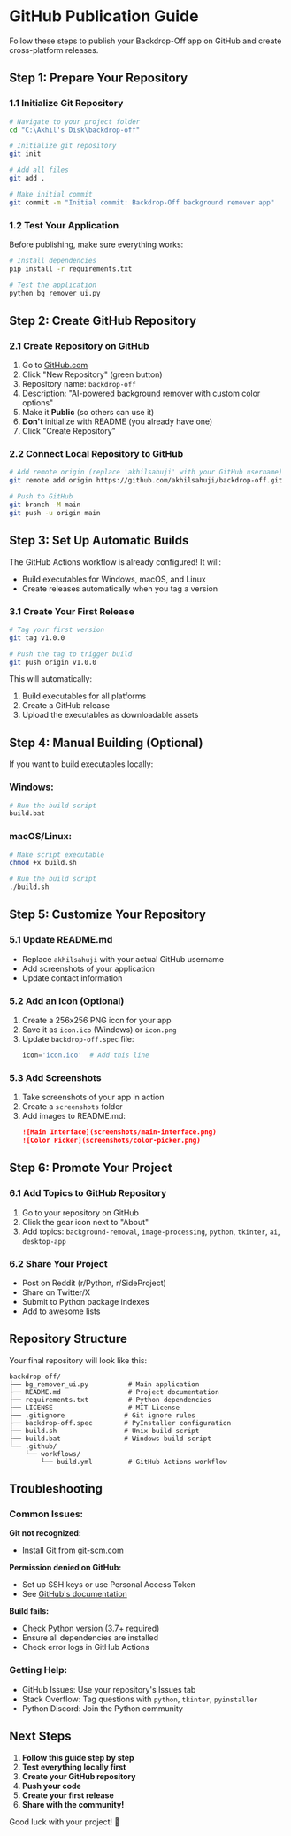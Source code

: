# GitHub Publication Guide

Follow these steps to publish your Backdrop-Off app on GitHub and create cross-platform releases.

## Step 1: Prepare Your Repository

### 1.1 Initialize Git Repository
```bash
# Navigate to your project folder
cd "C:\Akhil's Disk\backdrop-off"

# Initialize git repository
git init

# Add all files
git add .

# Make initial commit
git commit -m "Initial commit: Backdrop-Off background remover app"
```

### 1.2 Test Your Application
Before publishing, make sure everything works:
```bash
# Install dependencies
pip install -r requirements.txt

# Test the application
python bg_remover_ui.py
```

## Step 2: Create GitHub Repository

### 2.1 Create Repository on GitHub
1. Go to [GitHub.com](https://github.com)
2. Click "New Repository" (green button)
3. Repository name: `backdrop-off`
4. Description: "AI-powered background remover with custom color options"
5. Make it **Public** (so others can use it)
6. **Don't** initialize with README (you already have one)
7. Click "Create Repository"

### 2.2 Connect Local Repository to GitHub
```bash
# Add remote origin (replace 'akhilsahuji' with your GitHub username)
git remote add origin https://github.com/akhilsahuji/backdrop-off.git

# Push to GitHub
git branch -M main
git push -u origin main
```

## Step 3: Set Up Automatic Builds

The GitHub Actions workflow is already configured! It will:
- Build executables for Windows, macOS, and Linux
- Create releases automatically when you tag a version

### 3.1 Create Your First Release
```bash
# Tag your first version
git tag v1.0.0

# Push the tag to trigger build
git push origin v1.0.0
```

This will automatically:
1. Build executables for all platforms
2. Create a GitHub release
3. Upload the executables as downloadable assets

## Step 4: Manual Building (Optional)

If you want to build executables locally:

### Windows:
```bash
# Run the build script
build.bat
```

### macOS/Linux:
```bash
# Make script executable
chmod +x build.sh

# Run the build script
./build.sh
```

## Step 5: Customize Your Repository

### 5.1 Update README.md
- Replace `akhilsahuji` with your actual GitHub username
- Add screenshots of your application
- Update contact information

### 5.2 Add an Icon (Optional)
1. Create a 256x256 PNG icon for your app
2. Save it as `icon.ico` (Windows) or `icon.png`
3. Update `backdrop-off.spec` file:
   ```python
   icon='icon.ico'  # Add this line
   ```

### 5.3 Add Screenshots
1. Take screenshots of your app in action
2. Create a `screenshots` folder
3. Add images to README.md:
   ```markdown
   ![Main Interface](screenshots/main-interface.png)
   ![Color Picker](screenshots/color-picker.png)
   ```

## Step 6: Promote Your Project

### 6.1 Add Topics to GitHub Repository
1. Go to your repository on GitHub
2. Click the gear icon next to "About"
3. Add topics: `background-removal`, `image-processing`, `python`, `tkinter`, `ai`, `desktop-app`

### 6.2 Share Your Project
- Post on Reddit (r/Python, r/SideProject)
- Share on Twitter/X
- Submit to Python package indexes
- Add to awesome lists

## Repository Structure

Your final repository will look like this:
```
backdrop-off/
├── bg_remover_ui.py          # Main application
├── README.md                 # Project documentation
├── requirements.txt          # Python dependencies
├── LICENSE                   # MIT License
├── .gitignore               # Git ignore rules
├── backdrop-off.spec        # PyInstaller configuration
├── build.sh                 # Unix build script
├── build.bat                # Windows build script
└── .github/
    └── workflows/
        └── build.yml         # GitHub Actions workflow
```

## Troubleshooting

### Common Issues:

**Git not recognized:**
- Install Git from [git-scm.com](https://git-scm.com/)

**Permission denied on GitHub:**
- Set up SSH keys or use Personal Access Token
- See [GitHub's documentation](https://docs.github.com/en/authentication)

**Build fails:**
- Check Python version (3.7+ required)
- Ensure all dependencies are installed
- Check error logs in GitHub Actions

### Getting Help:
- GitHub Issues: Use your repository's Issues tab
- Stack Overflow: Tag questions with `python`, `tkinter`, `pyinstaller`
- Python Discord: Join the Python community

## Next Steps

1. **Follow this guide step by step**
2. **Test everything locally first**
3. **Create your GitHub repository**
4. **Push your code**
5. **Create your first release**
6. **Share with the community!**

Good luck with your project! 🚀
